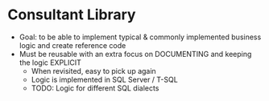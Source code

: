 # Consultant Library

- Goal: to be able to implement typical & commonly implemented business logic and create reference code
- Must be reusable with an extra focus on DOCUMENTING and keeping the logic EXPLICIT
  - When revisited, easy to pick up again
  - Logic is implemented in SQL Server / T-SQL
  - TODO: Logic for different SQL dialects

